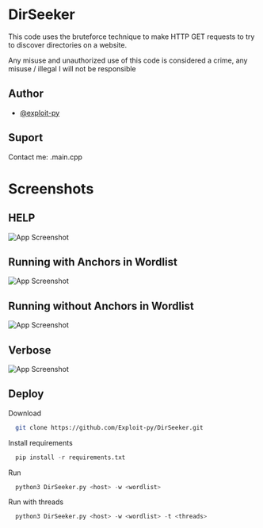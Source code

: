 
# DirSeeker

This code uses the bruteforce technique to make HTTP GET requests to try to discover directories on a website.

Any misuse and unauthorized use of this code is considered a crime, any misuse / illegal I will not be responsible

## Author

- [@exploit-py](https://www.github.com/exploit-py)


## Suport

Contact me: .main.cpp

# Screenshots

## HELP

![App Screenshot](https://cdn.discordapp.com/attachments/933791098827059204/1135648711964364800/image.png)

## Running with Anchors in Wordlist
![App Screenshot](https://cdn.discordapp.com/attachments/933791098827059204/1135649429228097536/image.png)

## Running without Anchors in Wordlist
![App Screenshot](https://cdn.discordapp.com/attachments/933791098827059204/1135649714746949782/image.png)

## Verbose
![App Screenshot](https://cdn.discordapp.com/attachments/933791098827059204/1135650044394086470/image.png)

## Deploy

Download

```bash
  git clone https://github.com/Exploit-py/DirSeeker.git
```

Install requirements

```python
  pip install -r requirements.txt
```


Run
```python
  python3 DirSeeker.py <host> -w <wordlist>
```

Run with threads

```python
  python3 DirSeeker.py <host> -w <wordlist> -t <threads>
```

